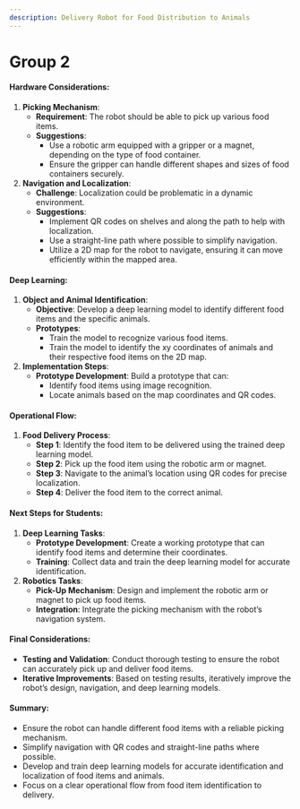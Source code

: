 ```yaml
---
description: Delivery Robot for Food Distribution to Animals
---
```


# Group 2

#### Hardware Considerations:

1. **Picking Mechanism**:
   * **Requirement**: The robot should be able to pick up various food items.
   * **Suggestions**:
     * Use a robotic arm equipped with a gripper or a magnet, depending on the type of food container.
     * Ensure the gripper can handle different shapes and sizes of food containers securely.
2. **Navigation and Localization**:
   * **Challenge**: Localization could be problematic in a dynamic environment.
   * **Suggestions**:
     * Implement QR codes on shelves and along the path to help with localization.
     * Use a straight-line path where possible to simplify navigation.
     * Utilize a 2D map for the robot to navigate, ensuring it can move efficiently within the mapped area.

#### Deep Learning:

1. **Object and Animal Identification**:
   * **Objective**: Develop a deep learning model to identify different food items and the specific animals.
   * **Prototypes**:
     * Train the model to recognize various food items.
     * Train the model to identify the xy coordinates of animals and their respective food items on the 2D map.
2. **Implementation Steps**:
   * **Prototype Development**: Build a prototype that can:
     * Identify food items using image recognition.
     * Locate animals based on the map coordinates and QR codes.

#### Operational Flow:

1. **Food Delivery Process**:
   * **Step 1**: Identify the food item to be delivered using the trained deep learning model.
   * **Step 2**: Pick up the food item using the robotic arm or magnet.
   * **Step 3**: Navigate to the animal’s location using QR codes for precise localization.
   * **Step 4**: Deliver the food item to the correct animal.

#### Next Steps for Students:

1. **Deep Learning Tasks**:
   * **Prototype Development**: Create a working prototype that can identify food items and determine their coordinates.
   * **Training**: Collect data and train the deep learning model for accurate identification.
2. **Robotics Tasks**:
   * **Pick-Up Mechanism**: Design and implement the robotic arm or magnet to pick up food items.
   * **Integration**: Integrate the picking mechanism with the robot’s navigation system.

#### Final Considerations:

* **Testing and Validation**: Conduct thorough testing to ensure the robot can accurately pick up and deliver food items.
* **Iterative Improvements**: Based on testing results, iteratively improve the robot’s design, navigation, and deep learning models.

#### Summary:

* Ensure the robot can handle different food items with a reliable picking mechanism.
* Simplify navigation with QR codes and straight-line paths where possible.
* Develop and train deep learning models for accurate identification and localization of food items and animals.
* Focus on a clear operational flow from food item identification to delivery.
